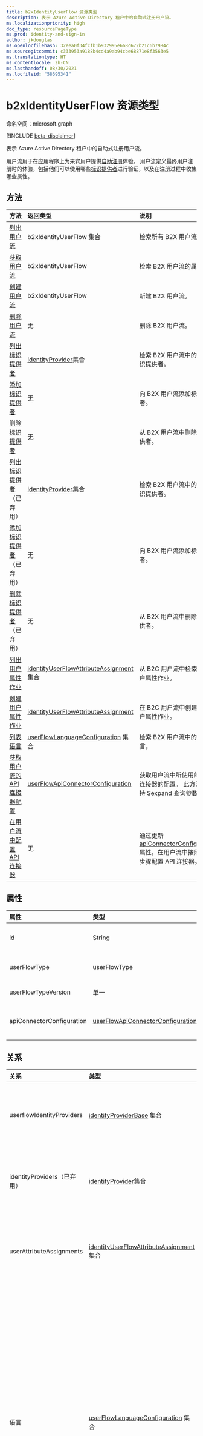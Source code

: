 ```yaml
---
title: b2xIdentityUserFlow 资源类型
description: 表示 Azure Active Directory 租户中的自助式注册用户流。
ms.localizationpriority: high
doc_type: resourcePageType
ms.prod: identity-and-sign-in
author: jkdouglas
ms.openlocfilehash: 32eea0f34fcfb1b932995e668c672b21c6b7984c
ms.sourcegitcommit: c333953a9188b4cd4a9ab94cbe68871e8f3563e5
ms.translationtype: HT
ms.contentlocale: zh-CN
ms.lasthandoff: 08/30/2021
ms.locfileid: "58695341"
---
```

# <a name="b2xidentityuserflow-resource-type"></a>b2xIdentityUserFlow 资源类型

命名空间：microsoft.graph

[!INCLUDE [beta-disclaimer](../../includes/beta-disclaimer.md)]

表示 Azure Active Directory 租户中的自助式注册用户流。

用户流用于在应用程序上为来宾用户提供[自助注册](/azure/active-directory/external-identities/self-service-sign-up-overview)体验。 用户流定义最终用户注册时的体验，包括他们可以使用哪些[标识提供者](/azure/active-directory/external-identities/identity-providers)进行验证，以及在注册过程中收集哪些属性。

## <a name="methods"></a>方法

| 方法       | 返回类型  |说明|
|:---------------|:--------|:----------|
|[列出用户流](../api/identitycontainer-list-b2xuserflows.md)|b2xIdentityUserFlow 集合|检索所有 B2X 用户流。|
|[获取用户流](../api/b2xidentityuserflow-get.md)|b2xIdentityUserFlow|检索 B2X 用户流的属性。|
|[创建用户流](../api/identitycontainer-post-b2xuserflows.md)|b2xIdentityUserFlow|新建 B2X 用户流。|
|[删除用户流](../api/b2xidentityuserflow-delete.md)|无|删除 B2X 用户流。|
|[列出标识提供者](../api/b2xidentityuserflow-list-userflowidentityproviders.md)|[identityProvider](../resources/identityproviderbase.md)集合 |检索 B2X 用户流中的所有标识提供者。|
|[添加标识提供者](../api/b2xidentityuserflow-userflowidentityproviders-update.md)|无|向 B2X 用户流添加标识提供者。|
|[删除标识提供者](../api/b2xidentityuserflow-delete-userflowidentityproviders.md)|无|从 B2X 用户流中删除标识提供者。|
|[列出标识提供者](../api/b2xidentityuserflow-list-identityproviders.md)（已弃用）|[identityProvider](../resources/identityProvider.md)集合 |检索 B2X 用户流中的所有标识提供者。|
|[添加标识提供者](../api/b2xidentityuserflow-post-identityproviders.md)（已弃用）|无|向 B2X 用户流添加标识提供者。|
|[删除标识提供者](../api/b2xidentityuserflow-delete-identityproviders.md)（已弃用）|无|从 B2X 用户流中删除标识提供者。|
|[列出用户属性作业](../api/b2xidentityuserflow-list-userattributeassignments.md)|[identityUserFlowAttributeAssignment](../resources/identityuserflowattributeassignment.md) 集合|从 B2C 用户流中检索所有用户属性作业。|
|[创建用户属性作业](../api/b2xidentityuserflow-post-userattributeassignments.md)|[identityUserFlowAttributeAssignment](../resources/identityuserflowattributeassignment.md)|在 B2C 用户流中创建一个用户属性作业。|
|[列表语言](../api/b2xidentityuserflow-list-languages.md)|[userFlowLanguageConfiguration](../resources/userflowlanguageconfiguration.md) 集合|检索 B2X 用户流中的所有语言。|
|[获取用户流的 API 连接器配置](../api/b2xidentityuserflow-get-apiConnectorConfiguration.md)|[userFlowApiConnectorConfiguration](../resources/userflowapiconnectorconfiguration.md)| 获取用户流中所使用的 API 连接器的配置。 此方法不支持 $expand 查询参数。|
|[在用户流中配置 API 连接器](../api/b2xidentityuserflow-put-apiConnectorConfiguration.md)|无| 通过更新 [apiConnectorConfiguration](../resources/userflowapiconnectorconfiguration.md) 属性，在用户流中按照特定步骤配置 API 连接器。|

## <a name="properties"></a>属性

|属性|类型|说明|
|:---------------|:--------|:----------|
|id|String|用户流名称。 这是一个必需的值且在创建之后不可变。 创建后，该名称将以 `B2X_1_` 的值作为前缀。|
|userFlowType|userFlowType|用户流类型。 对于自助注册用户流，该值在创建后只能 `signUpOrSignIn`，不能修改。|
|userFlowTypeVersion|单一|用户流版本。 对于自助式注册用户流，版本始终为 `1`。|
|apiConnectorConfiguration|[userFlowApiConnectorConfiguration](../resources/userflowapiconnectorconfiguration.md)|配置，用于启用 API 连接器以作为自助式注册用户流的一部分。 只能使用 [Get userFlowApiConnectorConfiguration](../api/b2xidentityuserflow-get-apiConnectorConfiguration.md) 获取此对象的值。|

## <a name="relationships"></a>关系

| 关系       | 类型  |说明|
|:---------------|:--------|:----------|
|userflowIdentityProviders|[identityProviderBase](../resources/identityproviderbase.md) 集合|用户流中包含的标识提供者。|
|identityProviders（已弃用）|[identityProvider](../resources/identityprovider.md)集合 |用户流中包含的标识提供者。|
|userAttributeAssignments|[identityUserFlowAttributeAssignment](../resources/identityuserflowattributeassignment.md) 集合|包含在用户流内的用户属性作业。|
|语言|[userFlowLanguageConfiguration](../resources/userflowlanguageconfiguration.md) 集合|用户流中的支持自定义的语言。 默认情况下，自助式注册用户流中启用了语言自定义。 无法在自助式注册用户流中创建自定义语言。|

## <a name="json-representation"></a>JSON 表示形式

下面是资源的 JSON 表示形式。

<!-- {
  "blockType": "resource",
  "@odata.type": "microsoft.graph.b2xIdentityUserFlow",
  "optionalProperties": [],
  "keyProperty": "id"
} -->

```json
{
    "id": "String (identifier)",
    "userFlowType": "String",
    "userFlowTypeVersion": "Single",
    "userflowIdentityProviders": [{"@odata.type": "microsoft.graph.identityProviderBase"}],
    "identityProviders": [{"@odata.type": "microsoft.graph.identityProvider"}],
    "userAttributeAssignments": [{"@odate.type": "microsoft.graph.identityUserFlowAttributeAssignment"}],
    "languages": [{"@odata.type": "microsoft.graph.userFlowLanguageConfiguration"}],
    "apiConnectorConfiguration": {
      "@odata.type": "microsoft.graph.userFlowApiConnectorConfiguration"
    }
}
```
